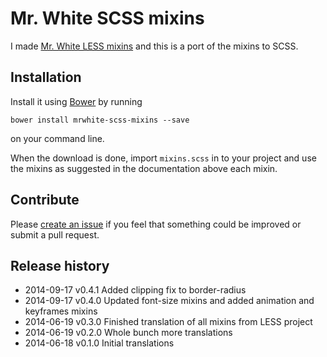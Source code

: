 Mr. White SCSS mixins
===========

I made [Mr. White LESS mixins](https://github.com/believer/mrwhite-less-mixins) and this is a port of the mixins to SCSS.

## Installation
Install it using [Bower](http://bower.io) by running

    bower install mrwhite-scss-mixins --save

on your command line.

When the download is done, import `mixins.scss` in to your project and use the mixins as suggested in the documentation above each mixin.

## Contribute
Please [create an issue](https://github.com/believer/mrwhite-scss-mixins/issues) if you feel that something could be improved or submit a pull request.

## Release history
* 2014-09-17   v0.4.1   Added clipping fix to border-radius
* 2014-09-17   v0.4.0   Updated font-size mixins and added animation and keyframes mixins
* 2014-06-19   v0.3.0   Finished translation of all mixins from LESS project
* 2014-06-19   v0.2.0   Whole bunch more translations
* 2014-06-18   v0.1.0   Initial translations
